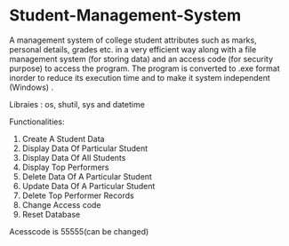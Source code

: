 # Student-Management-System

A management system of college student attributes such as marks, personal details, grades etc.  in a very efficient way along with a file management system (for storing data) and an access code (for security purpose) to access the program. The program is converted to .exe format inorder to reduce its execution time and to make it system independent (Windows) .

Libraies : os, shutil, sys and datetime

Functionalities:
1) Create A Student Data
2) Display Data Of Particular Student
3) Display Data Of All Students
4) Display Top Performers
5) Delete Data Of A Particular Student
6) Update Data Of A Particular Student
7) Delete Top Performer Records
8) Change Access code
9) Reset Database

Acesscode is 55555(can be changed)
